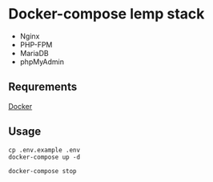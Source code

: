 # Docker-compose lemp stack

* Nginx
* PHP-FPM
* MariaDB
* phpMyAdmin

## Requrements

[Docker](https://www.docker.com/)

## Usage

```
cp .env.example .env
docker-compose up -d
```
```
docker-compose stop
```
